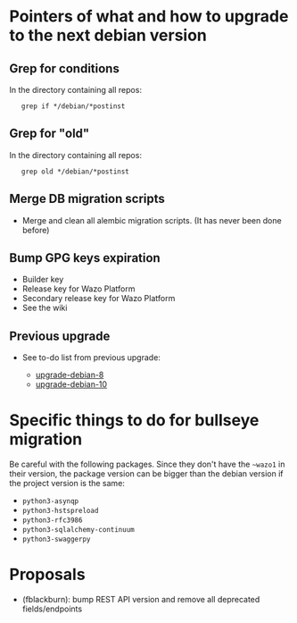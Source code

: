 # Pointers of what and how to upgrade to the next debian version

## Grep for conditions

In the directory containing all repos:
```
   grep if */debian/*postinst
```

## Grep for "old"

In the directory containing all repos:
```
   grep old */debian/*postinst
```

## Merge DB migration scripts

* Merge and clean all alembic migration scripts. (It has never been done before)

## Bump GPG keys expiration

* Builder key
* Release key for Wazo Platform
* Secondary release key for Wazo Platform
* See the wiki

## Previous upgrade

* See to-do list from previous upgrade:

    * [upgrade-debian-8](upgrade-debian-8.md)
    * [upgrade-debian-10](upgrade-debian-10.md)


# Specific things to do for bullseye migration

Be careful with the following packages. Since they don't have the `~wazo1` in their version, the
package version can be bigger than the debian version if the project version is the same:

* `python3-asynqp`
* `python3-hstspreload`
* `python3-rfc3986`
* `python3-sqlalchemy-continuum`
* `python3-swaggerpy`

# Proposals

* (fblackburn): bump REST API version and remove all deprecated fields/endpoints
